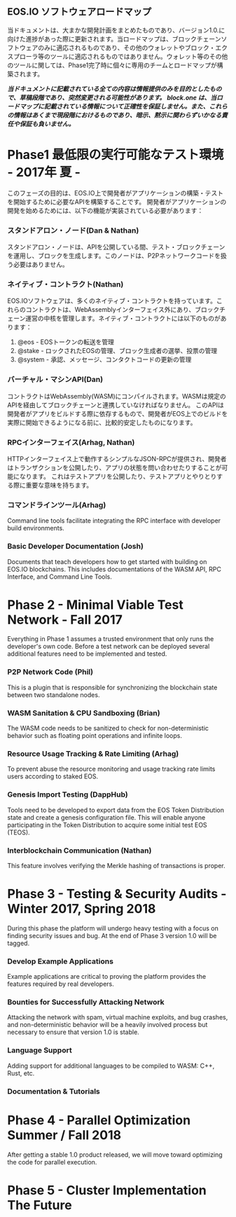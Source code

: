 ## EOS.IO ソフトウェアロードマップ

当ドキュメントは、大まかな開発計画をまとめたものであり、バージョン1.0.に向けた進捗があった際に更新されます。当ロードマップは、ブロックチェーンソフトウェアのみに適応されるものであり、その他のウォレットやブロック・エクスプローラ等のツールに適応されるものではありません。ウォレット等のその他のツールに関しては、Phase1完了時に個々に専用のチームとロードマップが構築されます。

***当ドキュメントに記載されている全ての内容は情報提供のみを目的としたもので、草稿段階であり、突然変更される可能性があります。 block.one は、当ロードマップに記載されている情報について正確性を保証しません。また、これらの情報はあくまで現段階におけるものであり、暗示、黙示に関わらずいかなる責任や保証も負いません。***

# Phase1 最低限の実行可能なテスト環境 - 2017年 夏 -

このフェーズの目的は、EOS.IO上で開発者がアプリケーションの構築・テストを開始するために必要なAPIを構築することです。 開発者がアプリケーションの開発を始めるためには、以下の機能が実装されている必要があります：

### スタンドアロン・ノード(Dan & Nathan)

スタンドアロン・ノードは、APIを公開している間、テスト・ブロックチェーンを運用し、ブロックを生成します。このノードは、P2Pネットワークコードを扱う必要はありません。

### ネイティブ・コントラクト(Nathan)

EOS.IOソフトウェアは、多くのネイティブ・コントラクトを持っています。これらのコントラクトは、WebAssemblyインターフェイス外にあり、ブロックチェーン運営の中核を管理します。ネイティブ・コントラクトには以下のものがあります：

1. @eos - EOSトークンの転送を管理
2. @stake - ロックされたEOSの管理、ブロック生成者の選挙、投票の管理
3. @system - 承認、メッセージ、コンタクトコードの更新の管理

### バーチャル・マシンAPI(Dan)

コントラクトはWebAssembly(WASM)にコンパイルされます。WASMは規定のAPIを経由してブロックチェーンと連携していなければなりません。 このAPIは開発者がアプリをビルドする際に依存するもので、開発者がEOS上でのビルドを実際に開始できるようになる前に、比較的安定したものになります。

### RPCインターフェイス(Arhag, Nathan)

HTTPインターフェイス上で動作するシンプルなJSON-RPCが提供され、開発者はトランザクションを公開したり、アプリの状態を問い合わせたりすることが可能になります。 これはテストアプリを公開したり、テストアプリとやりとりする際に重要な意味を持ちます。

### コマンドラインツール(Arhag)

Command line tools facilitate integrating the RPC interface with developer build environments.

### Basic Developer Documentation (Josh)

Documents that teach developers how to get started with building on EOS.IO blockchains. This includes documentations of the WASM API, RPC Interface, and Command Line Tools.

# Phase 2 - Minimal Viable Test Network - Fall 2017

Everything in Phase 1 assumes a trusted environment that only runs the developer's own code. Before a test network can be deployed several additional features need to be implemented and tested.

### P2P Network Code (Phil)

This is a plugin that is responsible for synchronizing the blockchain state between two standalone nodes.

### WASM Sanitation & CPU Sandboxing (Brian)

The WASM code needs to be sanitized to check for non-deterministic behavior such as floating point operations and infinite loops.

### Resource Usage Tracking & Rate Limiting (Arhag)

To prevent abuse the resource monitoring and usage tracking rate limits users according to staked EOS.

### Genesis Import Testing (DappHub)

Tools need to be developed to export data from the EOS Token Distribution state and create a genesis configuration file. This will enable anyone participating in the Token Distribution to acquire some initial test EOS (TEOS).

### Interblockchain Communication (Nathan)

This feature involves verifying the Merkle hashing of transactions is proper.

# Phase 3 - Testing & Security Audits - Winter 2017, Spring 2018

During this phase the platform will undergo heavy testing with a focus on finding security issues and bug. At the end of Phase 3 version 1.0 will be tagged.

### Develop Example Applications

Example applications are critical to proving the platform provides the features required by real developers.

### Bounties for Successfully Attacking Network

Attacking the network with spam, virtual machine exploits, and bug crashes, and non-deterministic behavior will be a heavily involved process but necessary to ensure that version 1.0 is stable.

### Language Support

Adding support for additional languages to be compiled to WASM: C++, Rust, etc.

### Documentation & Tutorials

# Phase 4 - Parallel Optimization Summer / Fall 2018

After getting a stable 1.0 product released, we will move toward optimizing the code for parallel execution.

# Phase 5 - Cluster Implementation The Future